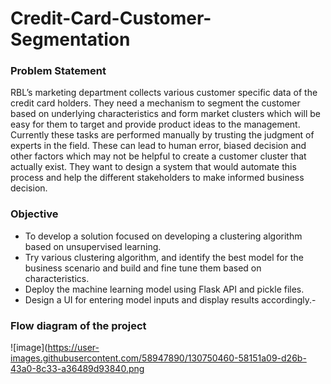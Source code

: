 # Credit-Card-Customer-Segmentation

### Problem Statement
RBL’s marketing department collects various customer specific data of the credit card holders. They need a mechanism to segment the customer based on underlying characteristics and form market clusters which will be easy for them to target and provide product ideas to the management. Currently these tasks are performed manually by trusting the judgment of experts in the field. These can lead to human error, biased decision and other factors which may not be helpful to create a customer cluster that actually exist. They want to design a system that would automate this process and help the different stakeholders to make informed business decision.

### Objective
- To develop a solution focused on developing a clustering algorithm based on unsupervised learning. 
- Try various clustering algorithm, and identify the best model for the business scenario and build and fine tune them based on characteristics. 
- Deploy the machine learning model using Flask API and pickle files. 
- Design a UI for entering model inputs and display results accordingly.-

### Flow diagram of the project
![image](https://user-images.githubusercontent.com/58947890/130750460-58151a09-d26b-43a0-8c33-a36489d93840.png
